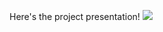 Here's the project presentation! 
[![](https://img.youtube.com/vi/RU-ntDK8k88/hqdefault.jpg)](https://youtu.be/RU-ntDK8k88?si=aDijTEMKn-2G4Bx1 "Monocular Depth Estimation Project")
